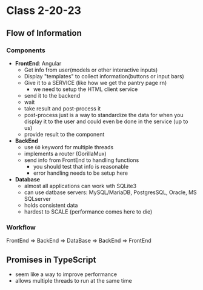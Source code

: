 # Class 2-20-23
## Flow of Information
### Components
- **FrontEnd**: Angular
    - Get info from user(models or other interactive inputs)
    - Display "templates" to collect information(buttons or input bars)
    - Give it to a SERVICE (like how we get the pantry page rn)
        - we need to setup the HTML client service
    - send it to the backend
    - wait
    - take result and post-process it
    - post-process just is a way to standardize the data for when you display it to the user and could even be done in the service (up to us)
    - provide result to the component
- **BackEnd**
    - use `GO` keyword for multiple threads
    - implements a router (GorillaMux)
    - send info from FrontEnd to handling functions
        - you should test that info is reasonable
        - error handling needs to be setup here
- **Database**
    - almost all applications can work wth SQLite3
    - can use datbase servers: MySQL/MariaDB, PostgresSQL, Oracle, MS SQLserver
    - holds consistent data
    - hardest to SCALE (performance comes here to die)
### Workflow
FrontEnd => BackEnd => DataBase => BackEnd => FrontEnd

## Promises in TypeScript
- seem like a way to improve performance
- allows multiple threads to run at the same time
